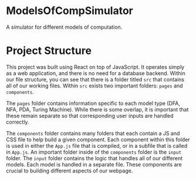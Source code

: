 # ModelsOfCompSimulator
A simulator for different models of computation.

# Project Structure
This project was built using React on top of JavaScript. It operates simply as a web application, and there is no need for a database backend. Within our file structure, you can see that there is a folder titled `src` that contains all of our working files. Within `src` exists two important folders: `pages` and `components`. 

The `pages` folder contains information specific to each model type (DFA, NFA, PDA, Turing Machine). While there is some overlap, it is important that 
these remain separate so that corresponding user inputs are handled correctly.

The `components` folder contains many folders that each contain a JS and CSS file to help build a given component. Each component within this folder is used
in either the `App.js` file that is compiled, or in a subfile that is called in `App.js`. An important folder inside of the `components` folder is the `input` 
folder. The `input` folder contains the logic that handles all of our different models. Each model is handled in a separate file.
These components are crucial to building different aspects of our webpage. 
